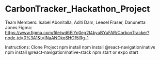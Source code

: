 # CarbonTracker_Hackathon_Project
Team Members:  Isabel Abonitalla, Aditi Dam, Leesel Fraser, Danunetta Jones
  Figma: https://www.figma.com/file/wd6EiYq0eg2I4byuBYuFAR/CarbonTracker?node-id=0%3A1&t=INaANOkoSHOf5lRg-1


Instructions:
Clone Project
npm install
npm install @react-navigation/native
npm install @react-navigation/native-stack
npm start or expo start